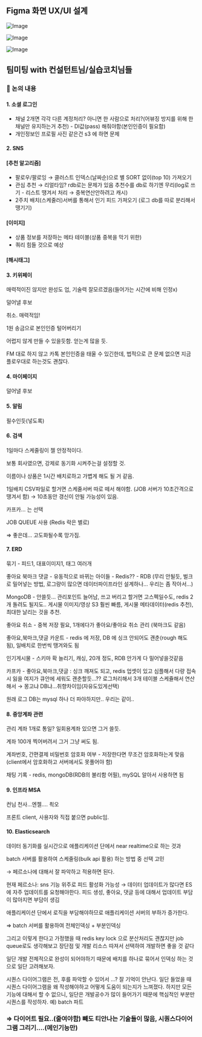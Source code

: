 ## Figma 화면 UX/UI 설계

![Image](https://github.com/user-attachments/assets/7a4f377a-537a-43d5-9e66-f39f974c1ca6)

![Image](https://github.com/user-attachments/assets/6ad8e365-6510-424f-b2b8-9dba59d7495b)

![Image](https://github.com/user-attachments/assets/3339590f-72db-4d13-8f94-1bcb33218bff)

## 팀미팅 with 컨설턴트님/실습코치님들

### 💬 논의 내용


#### 1. 소셜 로그인

- 채널 2개면 각각 다른 계정처리? 아니면 한 사람으로 처리?(어뷰징 방지를 위해 한 채널만 유지하는거 추천) - DI값(pass) 해줘야함(본인인증이 필요함)
- 개인정보인 프로필 사진 같은건 s3 에 하면 문제

#### 2. SNS

#### [추천 알고리즘]

- 팔로우/팔로잉 → 클러스트 인덱스(날짜순)으로 별 SORT 없이(top 10) 가져오기
- 관심 추천 → 리얼타임? rdb로는 문제가 있음 추천수를 db로 하기엔 무리(log로 쓰기 - 리스트 땡겨서 처리 → 중복연산안하려고 캐시)
- 2주치 배치(스케줄러)서버를 통해서 인기 피드 가져오기 (로그 db를 따로 분리해서 땡기기)

#### [이미지]

- 상품 정보를 저장하는 메타 테이블(상품 중복을 막기 위한)
- 쿼리 힘들 것으로 예상

#### [해시태그]

#### 3. 키위페이

매력적이진 않지만 완성도 업, 기술력 잘모르겠음(들어가는 시간에 비해 인정x)

덜어낼 후보

취소. 매력적임!

1원 송금으로 본인인증 털어버리기

어렵지 않게 만들 수 있을듯함. 얻는게 많을 듯.

FM 대로 하지 않고 카톡 본인인증을 태울 수 있긴한데, 법적으로 큰 문제 없으면 지금 플로우대로 하는것도 괜찮다.

#### 4. 마이페이지

덜어낼 후보

#### 5. 알림

필수인듯(넣도록)

#### 6. 검색

1일마다 스케줄링이 젤 안정적이다.

보통 회사였으면, 강제로 동기화 시켜주는걸 설정할 것.

이름이나 상품은 1시간 배치로하고 가볍게 해도 될 거 같음.

1일배치 CSV파일로 할거면 스케줄서버 따로 떼서 해야함. (JOB 서버가 10초간격으로 땡겨서 함) → 10초동안 갱신이 안될 가능성이 있음. 

카프카… 는 선택

JOB QUEUE 사용 (Redis 락은 별로)

⇒ 좋은데… 고도화될수록 망가짐.

#### 7. ERD

묶기 - 피드1, 대표이미지1, 태그 여러개 

좋아요 북마크 댓글 - 유동적으로 바뀌는 아이들 - Redis?? - RDB (무리 안될듯, 벌크로 밀어넣는 방법, 로그량이 많으면 데이터파이프라인 설계하나… 우리는 좀 작아서…)

MongoDB - 안쓸듯… 관리포인트 늘어남, 쓰고 버리고 할거면 고스펙일수도, redis 2개 돌려도 될지도.. 게시물 이미지/영상 S3 훨씬 빠름, 게시물 메타데이터(redis 추천), 최대한 날리는 것을 추천. 

좋아요 취소 - 중복 저장 필요, 1개에다가 좋아요/좋아요 취소 관리 (북마크도 같음)

좋아요,북마크,댓글 카운트 - redis 에 저장, DB 에 싱크 안되어도 괜춘(rough 해도 됨), 일배치로 한번씩 땡겨와도 됨

인기게시물 -  스키마 확 늘리기, 캐싱, 20개 정도, RDB 안가게 다 밀어넣을것같음

카프카 - 좋아요,북마크,댓글 : 싱크 깨져도 되고, redis 업셋이 있고 심플해서 다량 접속시 잃을 여지가 큐안에 세워도 괜춘할듯…?? 로그처리해서 3개 테이블 스케쥴해서 연산해서 → 몽고냐 DB냐…취향차이임(자유도있게선택) 

원래 로그 DB는 mysql 하나 더 파야하지만.. 우리는 같이..

#### 8. 중앙계좌 관련

관리 계좌 1개로 통일?  일회용계좌 있으면 그거 쓸듯.

계좌 100개 찍어버려서 그거 그냥 써도 됨.

계좌번호, 간편결제 비밀번호 암호화 여부 - 저장한다면 무조건 암호화하는게 맞음(client에서 암호화하고 서버에서도 못풀어야 함) 

채팅 기록 - redis, mongoDB(RDB의 불리함 어필), mySQL 알아서 사용하면 됨

#### 9. 인프라 MSA

컨님 천사…엔젤…. 쵝오

프론트 client, 사용자와 직접 붙으면 public임.

#### 10. Elasticsearch

데이터 동기화를 실시간으로 애플리케이션 단에서 near realtime으로 하는 것과

batch 서버를 활용하여 스케줄링(bulk api 활용) 하는 방법 중 선택 고민

→ 페르소나에 대해서 잘 파악하고 적용하면 된다. 

현재 페르소나: sns 기능 위주로 피드 활성화 가능성 → 데이터 업데이트가 많다면 ES에 자주 업데이트를 요청해야한다. 피드 생성, 좋아요, 댓글 등에 대해서 업데이트 부담이 많아지면 부담이 생김

애플리케이션 단에서 로직을 부담해야하므로 애플리케이션 서버의 부하가 증가한다.

⇒ batch 서버를 활용하여 전체인덱싱 + 부분인덱싱

그리고 이렇게 한다고 가정했을 때 redis key lock 으로 분산처리도 괜찮지만 job queue로도 생각해보고 장단점 및 개발 리소스 따져서 선택하여 개발하면 좋을 것 같다

일단 개발 전체적으로 완성이 되어야하기 때문에 배치를 하나로 묶어서 인덱싱 하는 것으로 일단 고려해보자.

시퀀스 다이어그램은 전, 후를 파악할 수 있어서 …? 잘 기억이 안난다. 일단 들었을 때 시퀀스 다이어그램을 왜 작성해야하고 어떻게 도움이 되는지가 느껴졌다. 하지만 모든 기능에 대해서 할 수 없으니, 일단은 개발공수가 많이 들어가기 때문에 핵심적인 부분만 시퀀스를 작성하자. 예) batch 파트

### ⇒ 다이어트 필요..(줄여야함) 빼도 티안나는 기술들이 많음, 시퀀스다이어그램 그리기….(메인기능만)